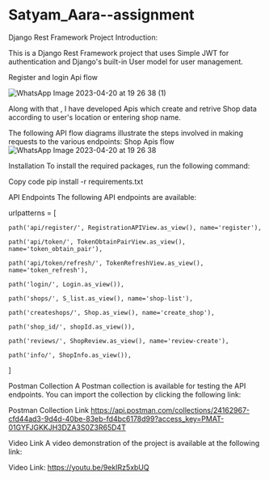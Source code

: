 # Satyam_Aara--assignment
Django Rest Framework Project
Introduction:

This is a Django Rest Framework project that uses Simple JWT for authentication and Django's built-in User model for user management.


Register and login Api flow


![WhatsApp Image 2023-04-20 at 19 26 38 (1)](https://user-images.githubusercontent.com/103446420/233403316-a8061bc3-bab2-4a87-86cd-84bdbc7ed083.jpeg)


Along with that , I have developed Apis which create and retrive  Shop data according to user's location or entering shop name.

The following API flow diagrams illustrate the steps involved in making requests to the various endpoints:
Shop Apis flow
![WhatsApp Image 2023-04-20 at 19 26 38](https://user-images.githubusercontent.com/103446420/233403388-ff07bb7a-0770-4586-bfe4-f6a6fc2bdf40.jpeg)

Installation
To install the required packages, run the following command:

Copy code
pip install -r requirements.txt



API Endpoints
The following API endpoints are available:

urlpatterns = [

    path('api/register/', RegistrationAPIView.as_view(), name='register'),
    
    path('api/token/', TokenObtainPairView.as_view(), name='token_obtain_pair'),
    
    path('api/token/refresh/', TokenRefreshView.as_view(), name='token_refresh'),
    
    path('login/', Login.as_view()),
    
    path('shops/', S_list.as_view(), name='shop-list'),
    
    path('createshops/', Shop.as_view(), name='create_shop'),
    
    path('shop_id/', shopId.as_view()),
    
    path('reviews/', ShopReview.as_view(), name='review-create'),
    
    path('info/', ShopInfo.as_view()),
]


Postman Collection
A Postman collection is available for testing the API endpoints. You can import the collection by clicking the following link:

Postman Collection Link
https://api.postman.com/collections/24162967-cfd44ad3-9d4d-40be-83eb-fd4bc6178d99?access_key=PMAT-01GYFJGKKJH3DZA3S0Z3R65D4T


Video Link
A video demonstration of the project is available at the following link:

Video Link:
https://youtu.be/9ekIRz5xbUQ
